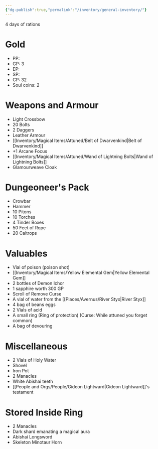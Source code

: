 ```yaml
---
{"dg-publish":true,"permalink":"/inventory/general-inventory/"}
---
```



4 days of rations
# Gold
- PP: 
- GP: 3 
- EP: 
- SP: 
- CP: 32
- Soul coins: 2
# Weapons and Armour
- Light Crossbow
- 20 Bolts
- 2 Daggers
- Leather Armour 
- [[Inventory/Magical Items/Attuned/Belt of Dwarvenkind\|Belt of Dwarvenkind]]
- +1 Arcane Focus
- [[Inventory/Magical Items/Attuned/Wand of Lightning Bolts\|Wand of Lightning Bolts]]
- Glamourweave Cloak
# Dungeoneer's Pack
- Crowbar
- Hammer
- 10 Pitons
- 10 Torches
- 4 Tinder Boxes
- 50 Feet of Rope
- 20 Caltrops
# Valuables
- Vial of poison (poison shot)
- [[Inventory/Magical Items/Yellow Elemental Gem\|Yellow Elemental Gem]]
- 2 bottles of Demon Ichor 
- 1 sapphire worth 300 GP
- Scroll of Remove Curse 
- A vial of water from the [[Places/Avernus/River Styx\|River Styx]]
- 4 bag of beans eggs
- 2 Vials of acid
- A small ring (Ring of protection) (Curse: While attuned you forget common)
- A bag of devouring

# Miscellaneous 
- 2 Vials of Holy Water
- Shovel
- Iron Pot
- 2 Manacles
- White Abishai teeth
- [[People and Orgs/People/Gideon Lightward\|Gideon Lightward]]'s testament



# Stored Inside Ring
- 2 Manacles
- Dark shard emanating a magical aura
- Abishai Longsword
- Skeleton Minotaur Horn




